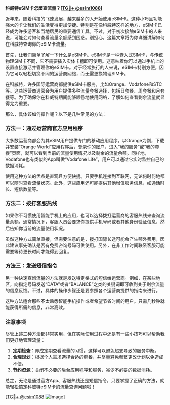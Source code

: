 **科威特eSIM卡怎麽查流量？[[TG💪+ @esim1088](https://t.me/s/esim1088)]**

近年来，随着科技的飞速发展，越来越多的人开始使用eSIM卡。这种小巧且功能强大的卡让我们的生活变得更加便捷。特别是在像科威特这样的地方，eSIM卡已经成为许多游客和当地居民的重要通信工具。不过，对于初次接触eSIM卡的人来说，可能会对如何查看流量余额感到困惑。别担心，这篇文章将为你详细讲解如何在科威特查询你的eSIM卡流量。

首先，让我们简单了解一下什么是eSIM卡。eSIM卡是一种嵌入式SIM卡，与传统物理SIM卡不同，它不需要插入实体卡槽即可使用。这意味着你可以通过手机上的设置直接激活并管理你的eSIM卡。对于经常旅行的人来说，eSIM卡特别方便，因为它可以轻松切换不同的运营商网络，而无需更换物理SIM卡。

在科威特，许多国际运营商都提供eSIM卡服务，比如Orange、Vodafone和STC等。这些运营商通常会为用户提供多种流量套餐选择，包括日套餐、周套餐和月套餐等。为了确保你在科威特期间能够顺畅地使用网络，了解如何查看剩余流量就显得尤为重要。

那么，具体该如何操作呢？以下是几种常见的方法：

### 方法一：通过运营商官方应用程序

大多数运营商都会为其eSIM用户提供专门的移动应用程序。以Orange为例，下载并安装“Orange World”应用程序后，登录你的账户，进入“我的服务”或“我的套餐”页面，就可以看到当前的流量使用情况以及剩余的流量余额。同样地，Vodafone也有类似的App叫做“Vodafone Life”，用户可以通过它实时监控自己的数据消耗。

使用这种方法的优点是直观且方便快捷。只要手机连接到互联网，无论何时何地都可以随时查看流量状态。此外，这些应用还可能提供其他增值服务信息，如通话时长、短信数量等。

### 方法二：拨打客服热线

如果你不习惯使用智能手机上的应用，也可以选择拨打运营商的客服热线来查询流量余额。通常情况下，客服人员会要求你提供手机号码或者其他身份验证信息，然后告知你当前的流量使用状况。

虽然这种方式简单直接，但需要注意的是，拨打国际长途可能会产生额外费用，因此建议事先确认是否有免费咨询号码可供使用。另外，在非工作时间联系客服可能需要等待更长时间才能得到回复。

### 方法三：发送短信指令

另一种快速查询流量的方法就是发送特定格式的短信给运营商。例如，在某些地区，向指定号码发送“DATA”或者“BALANCE”之类的关键词即可收到关于剩余流量的信息反馈。不过，具体的操作步骤还是要参照各个运营商提供的指南来进行。

这种方法适合那些不太熟悉智能手机操作或者希望节省时间的用户。只需几秒钟就能获得所需的信息，非常高效。

### 注意事项

尽管上述三种方法都非常实用，但在实际使用过程中还是有一些小技巧可以帮助我们更好地管理流量：

1. **定期检查**：养成定期查看流量的习惯，这样可以避免超支导致的服务中断。
2. **合理规划**：根据个人需求选择合适的套餐，并尽量避免频繁更改计划以免造成不便。
3. **节约资源**：关闭不必要的后台应用程序和服务，减少不必要的数据消耗。

总之，无论是通过官方App、客服热线还是短信指令，只要掌握了正确的方法，就能轻松搞定科威特eSIM卡的流量查询问题啦！

[[TG💪+ @esim1088](https://t.me/s/esim1088) ![Image](https://i.postimg.cc/4NQfJmqS/Snipaste-2025-05-13-00-14-12.png)]